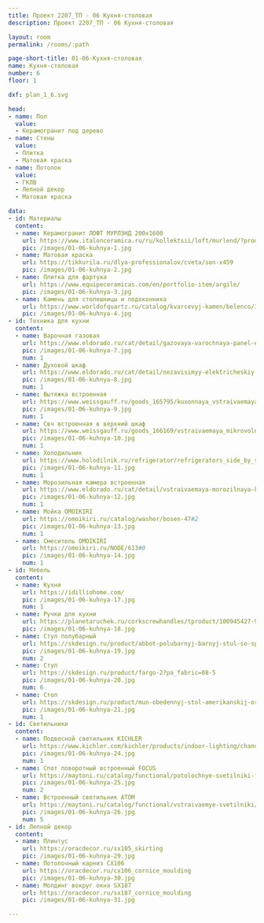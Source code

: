 ```yaml
---
title: Проект 2207_ТП - 06 Кухня-столовая
description: Проект 2207_ТП - 06 Кухня-столовая

layout: room
permalink: /rooms/:path

page-short-title: 01-06-Кухня-столовая
name: Кухня-столовая
number: 6
floor: 1

dxf: plan_1_6.svg

head:
- name: Пол
  value:
  - Керамогранит под дерево
- name: Стены
  value:
  - Плитка
  - Матовая краска
- name: Потолок
  value:
  - ГКЛВ
  - Лепной декор
  - Матовая краска

data:
- id: Материалы
  content:
  - name: Керамогранит ЛОФТ МУРЛЭНД 200x1600
    url: https://www.italonceramica.ru/ru/kollektsii/loft/murlend/?producttype=gres
    pic: /images/01-06-kuhnya-1.jpg
  - name: Матовая краска
    url: https://tikkurila.ru/dlya-professionalov/cveta/son-x459
    pic: /images/01-06-kuhnya-2.jpg
  - name: Плитка для фартука 
    url: https://www.equipeceramicas.com/en/portfolio-item/argile/
    pic: /images/01-06-kuhnya-3.jpg
  - name: Камень для столешницы и подоконника
    url: https://www.worldofquartz.ru/catalog/kvarcevyj-kamen/belenco/1123-perla/
    pic: /images/01-06-kuhnya-4.jpg
- id: Техника для кухни
  content:
  - name: Варочная газовая
    url: https://www.eldorado.ru/cat/detail/gazovaya-varochnaya-panel-electrolux-gme363lw/
    pic: /images/01-06-kuhnya-7.jpg
    num: 1
  - name: Духовой шкаф
    url: https://www.eldorado.ru/cat/detail/nezavisimyy-elektricheskiy-dukhovoy-shkaf-electrolux-intuit-600-oed3h50tw/
    pic: /images/01-06-kuhnya-8.jpg
    num: 1
  - name: Вытяжка встроенная
    url: https://www.weissgauff.ru/goods_165795/kuxonnaya_vstraivaemaya_vytyazhka_weissgauff_aura_850_wh.html
    pic: /images/01-06-kuhnya-9.jpg
    num: 1
  - name: Свч встроенная в верхний шкаф
    url: https://www.weissgauff.ru/goods_166169/vstraivaemaya_mikrovolnovaya_pech_weissgauff_bmwo209_pdw.html
    pic: /images/01-06-kuhnya-10.jpg
    num: 1
  - name: Холодильник
    url: https://www.holodilnik.ru/refrigerator/refrigerators_side_by_side/zugel/zrss630w/
    pic: /images/01-06-kuhnya-11.jpg
    num: 1
  - name: Морозильная камера встроенная
    url: https://www.eldorado.ru/cat/detail/vstraivaemaya-morozilnaya-kamera-electrolux-ryb2af82s/
    pic: /images/01-06-kuhnya-12.jpg
    num: 1
  - name: Мойка OMOIKIRI
    url: https://omoikiri.ru/catalog/washer/bosen-47#2
    pic: /images/01-06-kuhnya-13.jpg
    num: 1
  - name: Смеситель OMOIKIRI
    url: https://omoikiri.ru/NODE/613#0
    pic: /images/01-06-kuhnya-14.jpg
    num: 1
- id: Мебель
  content:
  - name: Кухня 
    url: https://idilliohome.com/
    pic: /images/01-06-kuhnya-17.jpg
    num: 1
  - name: Ручки для кухни
    url: https://planetaruchek.ru/corkscrewhandles/tproduct/100945427-956895770220-ruchka-shtopor-seasta
    pic: /images/01-06-kuhnya-18.jpg
  - name: Стул полубарный
    url: https://skdesign.ru/product/abbot-polubarnyj-barnyj-stul-so-spinkoj-kozha?pa_fabric=suprim-soley&pa_chair-type=semi-bar-chair
    pic: /images/01-06-kuhnya-19.jpg
    num: 2
  - name: Стул
    url: https://skdesign.ru/product/fargo-2?pa_fabric=08-5
    pic: /images/01-06-kuhnya-20.jpg
    num: 6
  - name: Стол
    url: https://skdesign.ru/product/mun-obedennyj-stol-amerikanskij-oreh?pa_table-size=160-h-80-sm
    pic: /images/01-06-kuhnya-21.jpg
    num: 1
- id: Светильники
  content:
  - name: Подвесной светильник KICHLER
    url: https://www.kichler.com/kichler/products/indoor-lighting/chandeliers/linear-chandeliers/serene-led-linear-chandelier-nbr/
    pic: /images/01-06-kuhnya-24.jpg
    num: 1
  - name: Спот поворотный встроенный FOCUS
    url: https://maytoni.ru/catalog/functional/potolochnye-svetilniki-func/c018cl-01w/
    pic: /images/01-06-kuhnya-25.jpg
    num: 2
  - name: Встроенный светильник ATOM
    url: https://maytoni.ru/catalog/functional/vstraivaemye-svetilniki/dl023-2-01w/
    pic: /images/01-06-kuhnya-26.jpg
    num: 5
- id: Лепной декор
  content:
  - name: Плинтус 
    url: https://oracdecor.ru/sx105_skirting
    pic: /images/01-06-kuhnya-29.jpg
  - name: Потолочный карниз CX106
    url: https://oracdecor.ru/cx106_cornice_moulding
    pic: /images/01-06-kuhnya-30.jpg
  - name: Молдинг вокруг окна SX187
    url: https://oracdecor.ru/sx187_cornice_moulding
    pic: /images/01-06-kuhnya-31.jpg

---
```

